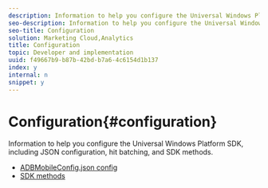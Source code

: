 ```yaml
---
description: Information to help you configure the Universal Windows Platform SDK, including JSON configuration, hit batching, and SDK methods.
seo-description: Information to help you configure the Universal Windows Platform SDK, including JSON configuration, hit batching, and SDK methods.
seo-title: Configuration
solution: Marketing Cloud,Analytics
title: Configuration
topic: Developer and implementation
uuid: f49667b9-b87b-42bd-b7a6-4c6154d1b137
index: y
internal: n
snippet: y
---
```


# Configuration{#configuration}

Information to help you configure the Universal Windows Platform SDK, including JSON configuration, hit batching, and SDK methods.

+ [ADBMobileConfig.json config](c.json.md)
+ [SDK methods](methods.md)
